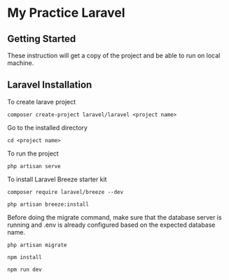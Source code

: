 # My Practice Laravel

## Getting Started

These instruction will get a copy of the project and be able to run on local machine.

## Laravel Installation

To create larave project
```
composer create-project laravel/laravel <project name>
```

Go to the installed directory

```
cd <project name>
```

To run the project

```
php artisan serve
```

To install Laravel Breeze starter kit

```
composer require laravel/breeze --dev

php artisan breeze:install
```

Before doing the migrate command, make sure that the database server is running and .env is already configured based on the expected database name.

```
php artisan migrate

npm install

npm run dev
```

